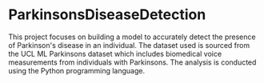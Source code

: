 # ParkinsonsDiseaseDetection

This project focuses on building a model to accurately detect the presence of Parkinson's disease in an individual. The dataset used is sourced from the UCL ML Parkinsons dataset which includes biomedical voice measurements from individuals with Parkinsons. The analysis is conducted using the Python programming language. 
